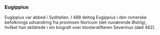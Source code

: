 ### Eugippius


Eugippius var abbed i Syditalien. I 488 deltog Eugippius i den romerske befolknings udvandring fra provinsen Noricum (det nuværende Østrig), hvilket han skildrede i sin biografi over klosterstifteren Severinus (død 482).